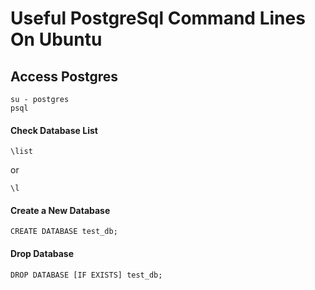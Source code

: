 # Useful PostgreSql Command Lines On Ubuntu

## Access Postgres
```commandline
su - postgres
psql
```

#### Check Database List
```commandline
\list
```
or 
```commandline
\l
```
#### Create a New Database
```commandline
CREATE DATABASE test_db;
```
#### Drop Database
```commandline
DROP DATABASE [IF EXISTS] test_db;
```